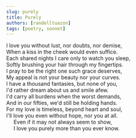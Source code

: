 ```yaml
---
slug: purely
title: Purely
authors: [randelltuazon]
tags: [poetry, sonnet]
---
```


I love you without lust, nor doubts, nor demise,<br/>
When a kiss in the cheek would even suffice.<br/>
Each shared nights I care only to watch you sleep,<br/>
Softly brushing your hair through my fingertips.<br/>
I pray to be the right one such grace deserves,<br/>
My appeal is not your beauty nor your curves.<br/>
I have a thousand fantasies, but none of you,<br/>
I'd rather dream about us and smile afew.<br/>
I'd carry all burdens when the worst demands,<br/>
And in our fifties, we'd still be holding hands.<br/>
For my love is timeless, beyond heart and soul,<br/>
I'll love you even without hope, nor you at all.<br/>
&nbsp;&nbsp;&nbsp;&nbsp; Even if it may not always seem to show,<br/>
&nbsp;&nbsp;&nbsp;&nbsp; I love you purely more than you ever know.<br/>

